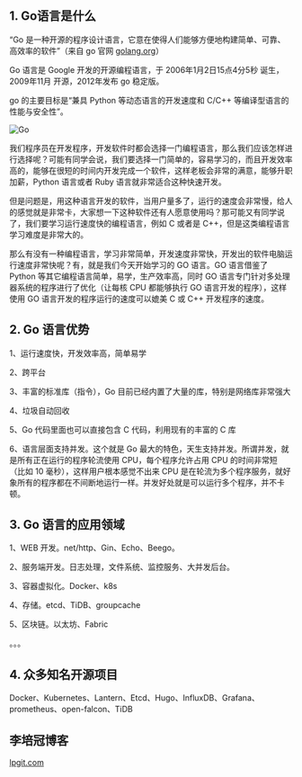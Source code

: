 ## 1. Go语言是什么

“Go 是一种开源的程序设计语言，它意在使得人们能够方便地构建简单、可靠、高效率的软件”（来自 go 官网 [golang.org](golang.org)）

Go 语言是 Google 开发的开源编程语言，于 2006年1月2日15点4分5秒 诞生，2009年11月 开源，2012年发布 go 稳定版。

go 的主要目标是“兼具 Python 等动态语言的开发速度和 C/C++ 等编译型语言的性能与安全性”。

![Go](https://i.loli.net/2020/02/06/rcHkEMq1oVaBlKz.jpg)

我们程序员在开发程序，开发软件时都会选择一门编程语言，那么我们应该怎样进行选择呢？可能有同学会说，我们要选择一门简单的，容易学习的，而且开发效率高的，能够在很短的时间内开发完成一个软件，这样老板会非常的满意，能够升职加薪，Python 语言或者 Ruby 语言就非常适合这种快速开发。

但是问题是，用这种语言开发的软件，当用户量多了，运行的速度会非常慢，给人的感觉就是非常卡，大家想一下这种软件还有人愿意使用吗？那可能又有同学说了，我们要学习运行速度快的编程语言，例如 C 或者是 C++，但是这类编程语言学习难度是非常大的。

那么有没有一种编程语言，学习非常简单，开发速度非常快，开发出的软件电脑运行速度非常快呢？有，就是我们今天开始学习的 GO 语言。GO 语言借鉴了 Python 等其它编程语言简单，易学，生产效率高，同时 GO 语言专门针对多处理器系统的程序进行了优化（让每核 CPU 都能够执行 GO 语言开发的程序），这样使用 GO 语言开发的程序运行的速度可以媲美 C 或 C++ 开发程序的速度。

## 2. Go 语言优势

1、运行速度快，开发效率高，简单易学

2、跨平台

3、丰富的标准库（指令），Go 目前已经内置了大量的库，特别是网络库非常强大

4、垃圾自动回收

5、Go 代码里面也可以直接包含 C 代码，利用现有的丰富的 C 库

6、语言层面支持并发。这个就是 Go 最大的特色，天生支持并发。所谓并发，就是所有正在运行的程序轮流使用 CPU，每个程序允许占用 CPU 的时间非常短（比如 10 毫秒），这样用户根本感觉不出来 CPU 是在轮流为多个程序服务，就好象所有的程序都在不间断地运行一样。并发好处就是可以运行多个程序，并不卡顿。

## 3. Go 语言的应用领域

1、WEB 开发。net/http、Gin、Echo、Beego。

2、服务端开发。日志处理，文件系统、监控服务、大并发后台。

3、容器虚拟化。Docker、k8s

4、存储。etcd、TiDB、groupcache

5、区块链。以太坊、Fabric

。。。

## 4. 众多知名开源项目

Docker、Kubernetes、Lantern、Etcd、Hugo、InfluxDB、Grafana、prometheus、open-falcon、TiDB

## 李培冠博客

[lpgit.com](https://lpgit.com)
